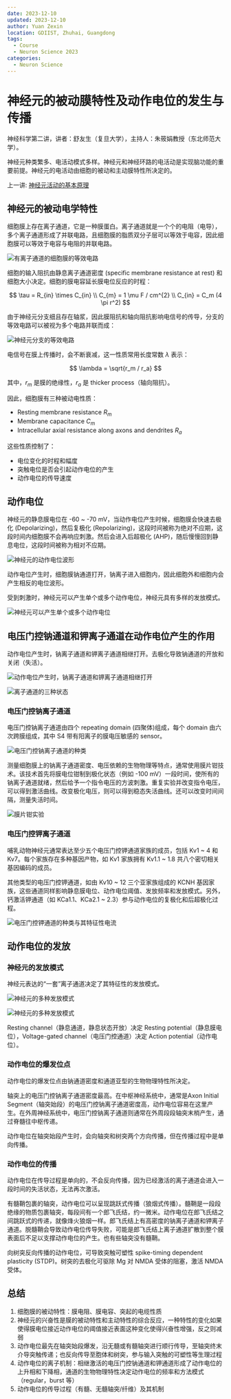 ```yaml
---
date: 2023-12-10
updated: 2023-12-10
author: Yuan Zexin
location: GDIIST, Zhuhai, Guangdong
tags:
  - Course
  - Neuron Science 2023
categories:
  - Neuron Science
---
```


# 神经元的被动膜特性及动作电位的发生与传播

神经科学第二讲，讲者：舒友生（复旦大学），主持人：朱筱娟教授（东北师范大学）。

神经元种类繁多、电活动模式多样。神经元和神经环路的电活动是实现脑功能的重要前提。神经元的电活动由细胞的被动和主动膜特性所决定的。

<!-- end -->

上一讲: [神经元活动的基本原理](../../11/13/neuron-activity-principle.md)

## 神经元的被动电学特性

细胞膜上存在离子通道，它是一种膜蛋白。离子通道就是一个个的电阻（电导），多个离子通道形成了并联电路，且细胞膜的脂质双分子层可以等效于电容，因此细胞膜可以等效于电容与电阻的并联电路。

![有离子通道的细胞膜的等效电路](./assets/membrane-equivalent-circuit.png)

细胞的输入阻抗由静息离子通道密度 (specific membrane resistance at rest) 和细胞大小决定。细胞的膜电容延长膜电位反应的时程：

$$
\tau = R_{in} \times C_{in} \\
C_{m} = 1 \mu F / cm^{2} \\
C_{in} = C_m (4 \pi r^2)
$$

由于神经元分支细且存在轴浆，因此膜阻抗和轴向阻抗影响电信号的传导，分支的等效电路可以被视为多个电路并联而成：

![神经元分支的等效电路](./assets/branch-equivalent-circuit.png)

电信号在膜上传播时，会不断衰减，这一性质常用长度常数 $\lambda$ 表示：

$$
\lambda = \sqrt{r_m / r_a}
$$

其中，$r_m$ 是膜的绝缘性，$r_a$ 是 thicker process（轴向阻抗）。

因此，细胞膜有三种被动电性质：

- Resting membrane resistance $R_m$
- Membrane capacitance $C_m$
- Intracellular axial resistance along axons and dendrites $R_a$

这些性质控制了：

- 电位变化的时程和幅度
- 突触电位是否会引起动作电位的产生
- 动作电位的传导速度

## 动作电位

神经元的静息膜电位在 -60 ~ -70 mV，当动作电位产生时候，细胞膜会快速去极化 (Depolarizing)，然后复极化 (Repolarizing)，这段时间被称为绝对不应期，这段时间内细胞膜不会再响应刺激。然后会进入后超极化 (AHP)，随后慢慢回到静息电位，这段时间被称为相对不应期。

![神经元的动作电位波形](./assets/action-potential-waveform.png)

动作电位产生时，细胞膜钠通道打开，钠离子进入细胞内，因此细胞外和细胞内会产生相反的电位波形。

受到刺激时，神经元可以产生单个或多个动作电位，神经元具有多样的发放模式。

![神经元可以产生单个或多个动作电位](./assets/input-output.png)

## 电压门控钠通道和钾离子通道在动作电位产生的作用

动作电位产生时，钠离子通道和钾离子通道相继打开。去极化导致钠通道的开放和关闭（失活）。

![动作电位产生时，钠离子通道和钾离子通道相继打开](./assets/na-k-ion-channel.png)

![离子通道的三种状态](./assets/gate-ion-channel.png)

### 电压门控钠离子通道

电压门控钠离子通道由四个 repeating domain (四聚体)组成，每个 domain 由六次跨膜组成，其中 S4 带有阳离子的膜电压敏感的 sensor。

![电压门控钠离子通道的种类](./assets/na-ion-channel.png)

测量细胞膜上的钠离子通道密度、电压依赖的生物物理等特点，通常使用膜片钳技术。该技术首先将膜电位钳制到极化状态（例如 -100 mV）一段时间，使所有的钠离子通道就绪，然后给予一个指令电压的方波刺激。重复实验并改变指令电压，可以得到激活曲线。改变极化电压，则可以得到稳态失活曲线。还可以改变时间间隔，测量失活时间。

![膜片钳实验](./assets/patch-clamp.png)

### 电压门控钾离子通道

哺乳动物神经元通常表达至少五个电压门控钾通道家族的成员，包括 Kv1 ~ 4 和 Kv7。每个家族存在多种基因产物，如 Kv1 家族拥有 Kv1.1 ~ 1.8 共八个密切相关基因编码的成员。

其他类型的电压门控钾通道，如由 Kv10 ~ 12 三个亚家族组成的 KCNH 基因家族，这些通道同样影响静息膜电位、动作电位阈值、发放频率和发放模式。另外，钙激活钾通道（如 KCa1.1、KCa2.1 ~ 2.3）参与动作电位的复极化和后超极化过程。

![电压门控钾通道的种类与其特征性电流](./assets/k-ion-channel.png)

## 动作电位的发放

### 神经元的发放模式

神经元表达的“一套”离子通道决定了其特征性的发放模式。

![神经元的多种发放模式](./assets/firing-patterns-1.png)

![神经元的多种发放模式](./assets/firing-patterns-2.png)

Resting channel（静息通道，静息状态开放）决定 Resting potential（静息膜电位），Voltage-gated channel（电压门控通道）决定 Action potential（动作电位）。

### 动作电位的爆发位点

动作电位的爆发位点由钠通道密度和通道亚型的生物物理特性所决定。

轴突上的电压门控钠离子通道密度最高。在中枢神经系统中，通常是Axon Initial Segment（轴突始段）的电压门控钠离子通道密度高，动作电位容易在这里产生。在外周神经系统中，电压门控钠离子通道则通常在外周段段轴突末梢产生，通过脊髓往中枢传递。

动作电位在轴突始段产生时，会向轴突和树突两个方向传播，但在传播过程中是单向传播。

### 动作电位的传播

动作电位在传导过程是单向的，不会反向传播，因为已经激活的离子通道会进入一段时间的失活状态，无法再次激活。

有髓鞘包裹的轴突，动作电位可以呈现跳跃式传播（狼烟式传播）。髓鞘是一段段绝缘的物质包裹轴突，每段间有一个郎飞氏结，约一微米。动作电位在郎飞氏结之间跳跃式的传递，就像烽火狼烟一样。郎飞氏结上有高密度的钠离子通道和钾离子通道。脱髓鞘会导致动作电位传导失败，可能是郎飞氏结上离子通道扩散到整个膜表面后不足以支撑动作电位的产生。也有些轴突没有髓鞘。

向树突反向传播的动作电位，可导致突触可塑性 spike-timing dependent plasticity (STDP)。树突的去极化可驱除 Mg 对 NMDA 受体的阻塞，激活 NMDA 受体。

## 总结

1. 细胞膜的被动特性：膜电阻、膜电容、突起的电缆性质
2. 神经元的兴奋性是膜的被动特性和主动特性的综合反应，一种特性的变化如果使得膜电位接近动作电位的阈值接近表面这种变化使得兴奋性增强，反之则减弱
3. 动作电位最先在轴突始段爆发，沿无髓或有髓轴突进行顺行传导，至轴突终末介导突触传递；也反向传导至胞体和树突，参与输入突触的可塑性等生理过程
4. 动作电位的离子机制：相继激活的电压门控钠通道和钾通道形成了动作电位的上升相和下降相，通道的生物物理特性决定动作电位的频率和方法模式（regular，burst 等）
5. 动作电位的传导过程（有髓、无髓轴突/纤维）及其机制
